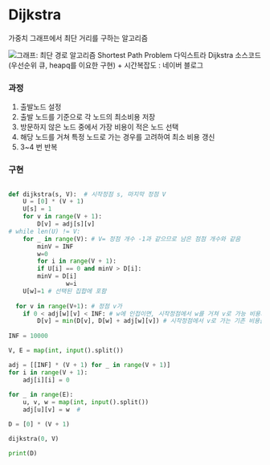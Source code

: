 # Dijkstra

가중치 그래프에서 최단 거리를 구하는 알고리즘

![그래프: 최단 경로 알고리즘 Shortest Path Problem 다익스트라 Dijkstra 소스코드(우선순위 큐, heapq를  이요한 구현) + 시간복잡도 : 네이버 블로그](https://mblogthumb-phinf.pstatic.net/MjAxOTAyMjBfMjc5/MDAxNTUwNjY2NjMxMTE5.Uf6ncZY2gfLm3_Dauq6BxCFVQ87UTG0wT-ELDsZwnkMg.splET7_j-hsZKvcFM5xlYinBpKPwwL1_h_YQjECI6fwg.GIF.weplayicecream/2bP4pJr4wVimqCWjYimXJe2cnCgnGNrSY8SknnG67Xj.gif?type=w800)

### 과정

1. 출발노드 설정
2. 출발 노드를 기준으로 각 노드의 최소비용 저장
3. 방문하지 않은 노드 중에서 가장 비용이 적은 노드 선택
4. 해당 노드를 거쳐 특정 노드로 가는 경우를 고려하여 최소 비용 갱신
5. 3~4 번 반복



### 구현

```python

def dijkstra(s, V):  # 시작정점 s, 마지막 정점 V
    U = [0] * (V + 1)
    U[s] = 1
    for v in range(V + 1):
        D[v] = adj[s][v]
# while len(U) != V: 
	for _ in range(V): # V= 정점 개수 -1과 같으므로 남은 점점 개수와 같음
		minV = INF
		w=0
		for i in range(V + 1):
    	if U[i] == 0 and minV > D[i]:
      	minV = D[i]
				w=i 
    U[w]=1 # 선택된 집합에 포함
	
  for v in range(V+1): # 정점 v가 
  	if 0 < adj[w][v] < INF: # w에 인접이면, 시작정점에서 w를 거쳐 v로 가능 비용과
    	D[v] = min(D[v], D[w] + adj[w][v]) # 시작정점에서 v로 가는 기존 비용을 비교 후 선택
      
INF = 10000

V, E = map(int, input().split())

adj = [[INF] * (V + 1) for _ in range(V + 1)]
for i in range(V + 1):
    adj[i][i] = 0
    
for _ in range(E):
    u, v, w = map(int, input().split())
    adj[u][v] = w  #

D = [0] * (V + 1)

dijkstra(0, V)

print(D)
```

